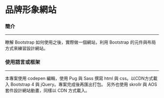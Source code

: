 # 品牌形象網站

### 簡介 
***

  瞭解 Bootstrap 如何使用之後，實際做一個網站，利用 Bootstrap 的元件與布局方式來練習設計網站。
  
### 使用語言或框架 
***

  本專案使用 codepen 編輯，使用 Pug 與 Sass 撰寫 html 與 css。以CDN方式載入 Bootstrap 4 與 jQuery。專案完成後再匯出打包。
  另外也使用 skrollr 與 AOS 套件設計網站動畫，同樣以 CDN 方式載入。
  
 


